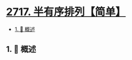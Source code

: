 # [2717. 半有序排列【简单】](https://github.com/tnotesjs/TNotes.leetcode/tree/main/notes/2717.%20%E5%8D%8A%E6%9C%89%E5%BA%8F%E6%8E%92%E5%88%97%E3%80%90%E7%AE%80%E5%8D%95%E3%80%91)

<!-- region:toc -->

- [1. 📝 概述](#1--概述)

<!-- endregion:toc -->

## 1. 📝 概述
